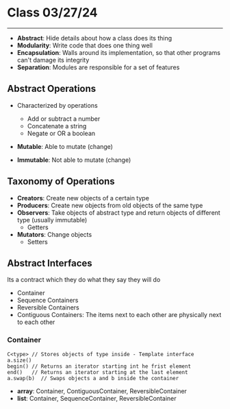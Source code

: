 # Class 03/27/24
---
* **Abstract**: Hide details about how a class does its thing
* **Modularity**: Write code that does one thing well
* **Encapsulation**: Walls around its implementation, so that other programs can't damage its integrity
* **Separation**: Modules are responsible for a set of features

## Abstract Operations
* Characterized by operations
    - Add or subtract a number
    - Concatenate a string
    - Negate or OR a boolean

* **Mutable**: Able to mutate (change)
* **Immutable**: Not able to mutate (change)

## Taxonomy of Operations
* **Creators**: Create new objects of a certain type 
* **Producers**: Create new objects from old objects of the same type
* **Observers**: Take objects of abstract type and return objects of different type (usually immutable)
    - Getters
* **Mutators**: Change objects
    - Setters

## Abstract Interfaces
Its a contract which they do what they say they will do

* Container
* Sequence Containers
* Reversible Containers
* Contiguous Containers: The items next to each other are physically next to each other

### Container
```
C<type> // Stores objects of type inside - Template interface
a.size()
begin() // Returns an iterator starting int he frist element
end()   // Returns an iterator starting at the last element
a.swap(b)  // Swaps objects a and b inside the container
```

* **array**: Container, ContiguousContainer, ReversibleContainer
* **list**: Container, SequenceContainer, ReversibleContainer







